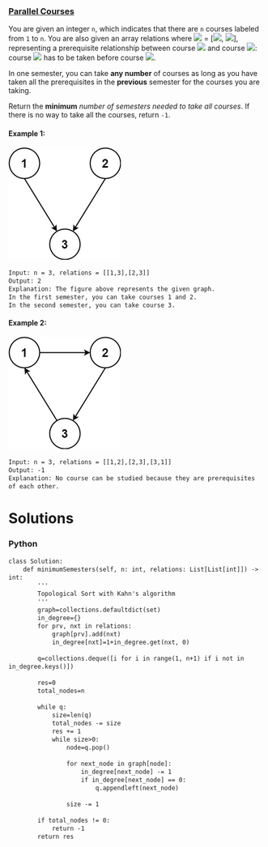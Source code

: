 ### [Parallel Courses](https://leetcode.com/problems/parallel-courses/) <br>

You are given an integer `n`, which indicates that there are `n` courses labeled from `1` to `n`. You are also given an array relations where <img src="https://render.githubusercontent.com/render/math?math=relations[i]"> = [<img src="https://render.githubusercontent.com/render/math?math=prevCourse_i">, <img src="https://render.githubusercontent.com/render/math?math=nextCourse_i">], representing a prerequisite relationship between course <img src="https://render.githubusercontent.com/render/math?math=prevCourse_i"> and course <img src="https://render.githubusercontent.com/render/math?math=nextCourse_i">: course <img src="https://render.githubusercontent.com/render/math?math=prevCourse_i"> has to be taken before course <img src="https://render.githubusercontent.com/render/math?math=nextCourse_i">.

In one semester, you can take **any number** of courses as long as you have taken all the prerequisites in the **previous** semester for the courses you are taking.

Return the **minimum** *number of semesters needed to take all courses*. If there is no way to take all the courses, return `-1`.



#### Example 1:
<img src="../../../../../images/1136course1graph.jpg">

```
Input: n = 3, relations = [[1,3],[2,3]]
Output: 2
Explanation: The figure above represents the given graph.
In the first semester, you can take courses 1 and 2.
In the second semester, you can take course 3.

```

#### Example 2:
<img src="../../../../../images/1136course2graph.jpg">

```
Input: n = 3, relations = [[1,2],[2,3],[3,1]]
Output: -1
Explanation: No course can be studied because they are prerequisites of each other.

```


# Solutions

### Python
```
class Solution:
    def minimumSemesters(self, n: int, relations: List[List[int]]) -> int:
        '''
        Topological Sort with Kahn's algorithm
        '''
        graph=collections.defaultdict(set)
        in_degree={}        
        for prv, nxt in relations:
            graph[prv].add(nxt)
            in_degree[nxt]=1+in_degree.get(nxt, 0)
            
        q=collections.deque([i for i in range(1, n+1) if i not in in_degree.keys()])
        
        res=0
        total_nodes=n
        
        while q:
            size=len(q)
            total_nodes -= size
            res += 1
            while size>0:
                node=q.pop()
                
                for next_node in graph[node]:
                    in_degree[next_node] -= 1
                    if in_degree[next_node] == 0:
                        q.appendleft(next_node)
                        
                size -= 1
        
        if total_nodes != 0:
            return -1
        return res
```
